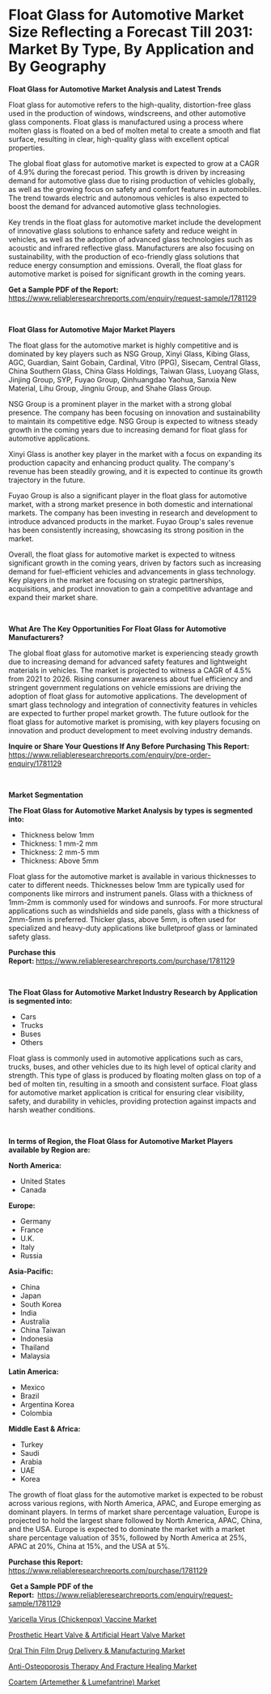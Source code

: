 <p><h1>Float Glass for Automotive Market Size Reflecting a Forecast Till 2031: Market By Type, By Application and By Geography</h1></p><p><strong>Float Glass for Automotive Market Analysis and Latest Trends</strong></p>
<p><p>Float glass for automotive refers to the high-quality, distortion-free glass used in the production of windows, windscreens, and other automotive glass components. Float glass is manufactured using a process where molten glass is floated on a bed of molten metal to create a smooth and flat surface, resulting in clear, high-quality glass with excellent optical properties.</p><p>The global float glass for automotive market is expected to grow at a CAGR of 4.9% during the forecast period. This growth is driven by increasing demand for automotive glass due to rising production of vehicles globally, as well as the growing focus on safety and comfort features in automobiles. The trend towards electric and autonomous vehicles is also expected to boost the demand for advanced automotive glass technologies.</p><p>Key trends in the float glass for automotive market include the development of innovative glass solutions to enhance safety and reduce weight in vehicles, as well as the adoption of advanced glass technologies such as acoustic and infrared reflective glass. Manufacturers are also focusing on sustainability, with the production of eco-friendly glass solutions that reduce energy consumption and emissions. Overall, the float glass for automotive market is poised for significant growth in the coming years.</p></p>
<p><strong>Get a Sample PDF of the Report:&nbsp;</strong> <a href="https://www.reliableresearchreports.com/enquiry/request-sample/1781129">https://www.reliableresearchreports.com/enquiry/request-sample/1781129</a></p>
<p>&nbsp;</p>
<p><strong>Float Glass for Automotive Major Market Players</strong></p>
<p><p>The float glass for the automotive market is highly competitive and is dominated by key players such as NSG Group, Xinyi Glass, Kibing Glass, AGC, Guardian, Saint Gobain, Cardinal, Vitro (PPG), Sisecam, Central Glass, China Southern Glass, China Glass Holdings, Taiwan Glass, Luoyang Glass, Jinjing Group, SYP, Fuyao Group, Qinhuangdao Yaohua, Sanxia New Material, Lihu Group, Jingniu Group, and Shahe Glass Group.</p><p>NSG Group is a prominent player in the market with a strong global presence. The company has been focusing on innovation and sustainability to maintain its competitive edge. NSG Group is expected to witness steady growth in the coming years due to increasing demand for float glass for automotive applications.</p><p>Xinyi Glass is another key player in the market with a focus on expanding its production capacity and enhancing product quality. The company's revenue has been steadily growing, and it is expected to continue its growth trajectory in the future.</p><p>Fuyao Group is also a significant player in the float glass for automotive market, with a strong market presence in both domestic and international markets. The company has been investing in research and development to introduce advanced products in the market. Fuyao Group's sales revenue has been consistently increasing, showcasing its strong position in the market.</p><p>Overall, the float glass for automotive market is expected to witness significant growth in the coming years, driven by factors such as increasing demand for fuel-efficient vehicles and advancements in glass technology. Key players in the market are focusing on strategic partnerships, acquisitions, and product innovation to gain a competitive advantage and expand their market share.</p></p>
<p>&nbsp;</p>
<p><strong>What Are The Key Opportunities For Float Glass for Automotive Manufacturers?</strong></p>
<p><p>The global float glass for automotive market is experiencing steady growth due to increasing demand for advanced safety features and lightweight materials in vehicles. The market is projected to witness a CAGR of 4.5% from 2021 to 2026. Rising consumer awareness about fuel efficiency and stringent government regulations on vehicle emissions are driving the adoption of float glass for automotive applications. The development of smart glass technology and integration of connectivity features in vehicles are expected to further propel market growth. The future outlook for the float glass for automotive market is promising, with key players focusing on innovation and product development to meet evolving industry demands.</p></p>
<p><strong>Inquire or Share Your Questions If Any Before Purchasing This Report:</strong> <a href="https://www.reliableresearchreports.com/enquiry/pre-order-enquiry/1781129">https://www.reliableresearchreports.com/enquiry/pre-order-enquiry/1781129</a></p>
<p>&nbsp;</p>
<p><strong>Market Segmentation</strong></p>
<p><strong>The Float Glass for Automotive Market Analysis by types is segmented into:</strong></p>
<p><ul><li>Thickness below 1mm</li><li>Thickness: 1 mm-2 mm</li><li>Thickness: 2 mm-5 mm</li><li>Thickness: Above 5mm</li></ul></p>
<p><p>Float glass for the automotive market is available in various thicknesses to cater to different needs. Thicknesses below 1mm are typically used for components like mirrors and instrument panels. Glass with a thickness of 1mm-2mm is commonly used for windows and sunroofs. For more structural applications such as windshields and side panels, glass with a thickness of 2mm-5mm is preferred. Thicker glass, above 5mm, is often used for specialized and heavy-duty applications like bulletproof glass or laminated safety glass.</p></p>
<p><strong>Purchase this Report:&nbsp;</strong><a href="https://www.reliableresearchreports.com/purchase/1781129">https://www.reliableresearchreports.com/purchase/1781129</a></p>
<p>&nbsp;</p>
<p><strong>The Float Glass for Automotive Market Industry Research by Application is segmented into:</strong></p>
<p><ul><li>Cars</li><li>Trucks</li><li>Buses</li><li>Others</li></ul></p>
<p><p>Float glass is commonly used in automotive applications such as cars, trucks, buses, and other vehicles due to its high level of optical clarity and strength. This type of glass is produced by floating molten glass on top of a bed of molten tin, resulting in a smooth and consistent surface. Float glass for automotive market application is critical for ensuring clear visibility, safety, and durability in vehicles, providing protection against impacts and harsh weather conditions.</p></p>
<p>&nbsp;</p>
<p><strong>In terms of Region, the Float Glass for Automotive Market Players available by Region are:</strong></p>
<p>
    <p> <strong> North America: </strong>
        <ul>
            <li>United States</li>
            <li>Canada</li>
        </ul>
        </p> 
    <p> <strong> Europe: </strong>
        <ul>
            <li>Germany</li>
            <li>France</li>
            <li>U.K.</li>
            <li>Italy</li>
            <li>Russia</li>
        </ul>
        </p> 
    <p> <strong> Asia-Pacific: </strong>
        <ul>
            <li>China</li>
            <li>Japan</li>
            <li>South Korea</li>
            <li>India</li>
            <li>Australia</li>
            <li>China Taiwan</li>
            <li>Indonesia</li>
            <li>Thailand</li>
            <li>Malaysia</li>
        </ul>
        </p> 
    <p> <strong> Latin America: </strong>
        <ul>
            <li>Mexico</li>
            <li>Brazil</li>
            <li>Argentina Korea</li>
            <li>Colombia</li>
        </ul>
        </p> 
    <p> <strong> Middle East & Africa: </strong>
        <ul>
            <li>Turkey</li>
            <li>Saudi</li>
            <li>Arabia</li>
            <li>UAE</li>
            <li>Korea</li>
        </ul>
    </p>
    </p>
<p><p>The growth of float glass for the automotive market is expected to be robust across various regions, with North America, APAC, and Europe emerging as dominant players. In terms of market share percentage valuation, Europe is projected to hold the largest share followed by North America, APAC, China, and the USA. Europe is expected to dominate the market with a market share percentage valuation of 35%, followed by North America at 25%, APAC at 20%, China at 15%, and the USA at 5%.</p></p>
<p><strong>Purchase this Report: </strong><a href="https://www.reliableresearchreports.com/purchase/1781129">https://www.reliableresearchreports.com/purchase/1781129</a></p>
<p>&nbsp;<strong>Get a Sample PDF of the Report:&nbsp;&nbsp;</strong><a href="https://www.reliableresearchreports.com/enquiry/request-sample/1781129">https://www.reliableresearchreports.com/enquiry/request-sample/1781129</a></p>
<p><strong></strong></p>
<p><p><a href="https://medium.com/@shanelerde/varicella-virus-chickenpox-vaccine-nbsp-market-focuses-on-market-share-size-and-projected-e744d0ea59b1">Varicella Virus (Chickenpox) Vaccine Market</a></p><p><a href="https://medium.com/@shanelerde/prosthetic-heart-valve-amp-artificial-heart-valve-market-size-and-market-trends-complete-898bd5b1251f">Prosthetic Heart Valve & Artificial Heart Valve Market</a></p><p><a href="https://medium.com/@shanelerde/oral-thin-film-drug-delivery-amp-manufacturing-market-insight-market-trends-growth-forecasted-56cd43362c2d">Oral Thin Film Drug Delivery & Manufacturing Market</a></p><p><a href="https://medium.com/@shanelerde/anti-osteoporosis-therapy-and-fracture-healing-market-analysis-and-sze-forecasted-for-period-from-4c89bf98de7b">Anti-Osteoporosis Therapy And Fracture Healing Market</a></p><p><a href="https://medium.com/@shanelerde/coartem-artemether-amp-lumefantrine-market-insights-into-market-cagr-market-trends-and-408fab4b2e22">Coartem (Artemether & Lumefantrine) Market</a></p></p>